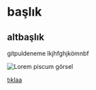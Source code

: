 # başlık

## altbaşlık


gitpuldeneme
lkjhfghjkömnbf


![Lorem piscum görsel](https://images.app.goo.gl/SBBDswjftKFTnJd86)


[tıklaa](https://kodluyoruz.org
)
